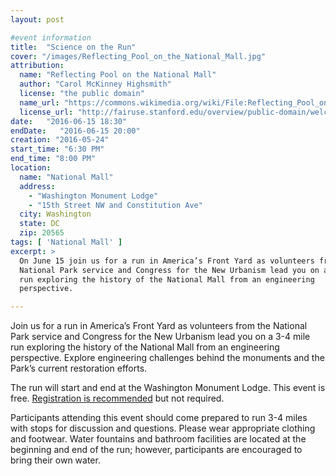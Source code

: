 ```yaml
---
layout: post

#event information
title:  "Science on the Run"
cover: "/images/Reflecting_Pool_on_the_National_Mall.jpg"
attribution:
  name: "Reflecting Pool on the National Mall"
  author: "Carol McKinney Highsmith"
  license: "the public domain"
  name_url: "https://commons.wikimedia.org/wiki/File:Reflecting_Pool_on_the_National_Mall_with_the_Washington_Monument_reflected,_Washington,_D.C.,_by_Carol_M._Highsmith.jpg"
  license_url: "http://fairuse.stanford.edu/overview/public-domain/welcome"
date:   "2016-06-15 18:30"
endDate:   "2016-06-15 20:00"
creation: "2016-05-24"
start_time: "6:30 PM"
end_time: "8:00 PM"
location:
  name: "National Mall"
  address:
    - "Washington Monument Lodge"
    - "15th Street NW and Constitution Ave"
  city: Washington
  state: DC
  zip: 20565
tags: [ 'National Mall' ]
excerpt: >
  On June 15 join us for a run in America’s Front Yard as volunteers from the
  National Park service and Congress for the New Urbanism lead you on a 3-4 mile
  run exploring the history of the National Mall from an engineering
  perspective.

---
```


Join us for a run in America’s Front Yard as volunteers from the National Park
service and Congress for the New Urbanism lead you on a 3-4 mile run exploring
the history of the National Mall from an engineering perspective. Explore
engineering challenges behind the monuments and the Park’s current restoration
efforts.

The run will start and end at the Washington Monument Lodge. This event is free.
[Registration is recommended](http://scienceontherun.eventbrite.com) but not required.

Participants attending this event should come prepared to run 3-4 miles with
stops for discussion and questions. Please wear appropriate clothing and
footwear. Water fountains and bathroom facilities are located at the beginning
and end of the run; however, participants are encouraged to bring their own
water.
